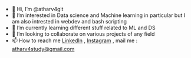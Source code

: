 - 👋 Hi, I’m @atharv4git
- 👀 I’m interested in Data science and Machine learning in particular but I am also intrested in webdev and bash scripting
- 🌱 I’m currently learning different stuff related to ML and DS
- 💞️ I’m looking to collaborate on various projects of any field
- 📫 How to reach me [LinkedIn](https://www.linkedin.com/in/akayyy/) , [Instagram](https://www.instagram.com/kuchbhiiiatharv/) , mail me : atharv4study@gmail.com

<!---
atharv4git/atharv4git is a ✨ special ✨ repository because its `README.md` (this file) appears on your GitHub profile.
You can click the Preview link to take a look at your changes.
--->
